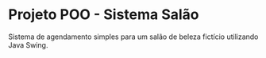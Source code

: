 # Projeto POO - Sistema Salão
Sistema de agendamento simples para um salão de beleza fictício utilizando Java Swing.
